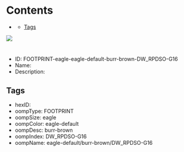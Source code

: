 



Contents
========

* [](#)
	* [Tags](#tags)
  
![][im]
# 

- ID: FOOTPRINT-eagle-eagle-default-burr-brown-DW_RPDSO-G16
- Name: 
- Description: 

## Tags

- hexID: 
- oompType: FOOTPRINT
- oompSize: eagle
- oompColor: eagle-default
- oompDesc: burr-brown
- oompIndex: DW_RPDSO-G16
- oompName: eagle-default/burr-brown/DW_RPDSO-G16



[im]: image.png
